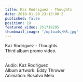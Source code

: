 ```yaml
---
title: Kaz Rodriguez - Thoughts
date: 2018-01-20 23:13:00 Z
published: false
position: 18
featured_video: 251718295
thumbnail_image: "/uploads/KR.jpg"
---
```


Kaz Rodriguez - Thoughts<br>
Third album promo video.<br>
 
<br>Audio: Kaz Rodriguez<br>
Album artwork: Eddy Thrower<br>
Animation: Rosalvo Melo<br>